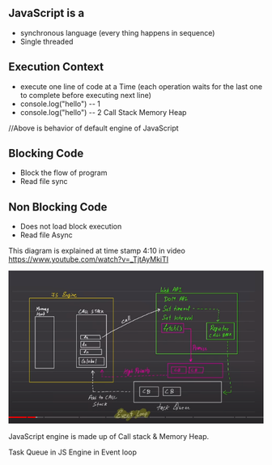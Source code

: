 ## JavaScript is a

- synchronous language (every thing happens in sequence)
- Single threaded

## Execution Context

- execute one line of code at a Time (each operation waits for the last one to complete before executing next line)
- console.log("hello") -- 1
- console.log("hello") -- 2
  Call Stack Memory Heap

//Above is behavior of default engine of JavaScript

## Blocking Code

- Block the flow of program
- Read file sync

## Non Blocking Code

- Does not load block execution
- Read file Async

This diagram is explained at time stamp 4:10 in video https://www.youtube.com/watch?v=_TjtAyMkiTI

![alt text](./EventLoop.png "Event Loop")

JavaScript engine is made up of Call stack & Memory Heap.

Task Queue in JS Engine in Event loop
